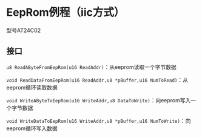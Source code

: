 # EepRom例程（iic方式）

型号AT24C02

## 接口

`u8 ReadAByteFromEepRom(u16 ReadAddr)`：从eeprom读取一个字节数据

`void ReadDataFromEepRom(u16 ReadAddr,u8 *pBuffer,u16 NumToRead)`：从eeprom循环读取数据

`void WriteAByteToEepRom(u16 WriteAddr,u8 DataToWrite)`：向eeprom写入一个字节数据

`void WriteDataToEepRom(u16 WriteAddr,u8 *pBuffer,u16 NumToWrite)`：向eeprom循环写入数据


